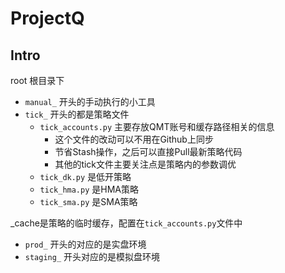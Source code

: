 # ProjectQ

## Intro

root 根目录下

* `manual_` 开头的手动执行的小工具
* `tick_` 开头的都是策略文件
    * `tick_accounts.py` 主要存放QMT账号和缓存路径相关的信息
        * 这个文件的改动可以不用在Github上同步
        *  节省Stash操作，之后可以直接Pull最新策略代码
        * 其他的tick文件主要关注点是策略内的参数调优
    * `tick_dk.py` 是低开策略
    * `tick_hma.py` 是HMA策略
    * `tick_sma.py` 是SMA策略
    
_cache是策略的临时缓存，配置在`tick_accounts.py`文件中

* `prod_` 开头的对应的是实盘环境
* `staging_` 开头对应的是模拟盘环境
